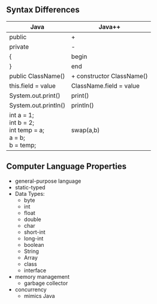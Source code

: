 ## Syntax Differences

| Java      | Java++      |
| ------------- | ------------- |
| public | + |
| private | - |
| { | begin |
| } | end |
| public ClassName() | + constructor ClassName() |
| this.field = value | ClassName.field = value |
| System.out.print() | print() |
| System.out.println() | println() |
| int a = 1;<br> int b = 2;<br> int temp = a;<br> a = b;<br> b = temp;| swap(a,b) |

## Computer Language Properties

- general-purpose language
- static-typed
- Data Types:
  - byte
  - int
  - float
  - double
  - char
  - short-int
  - long-int
  - boolean
  - String
  - Array
  - class
  - interface
- memory management
  - garbage collector
- concurrency
  - mimics Java
